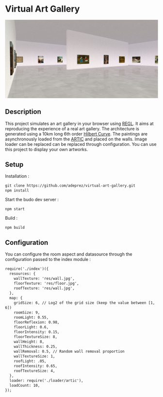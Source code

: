 # Virtual Art Gallery

![screenshot](ArtGallery.jpg "App screenshot")

## Description

This project simulates an art gallery in your browser using [REGL](https://github.com/regl-project/regl).
It aims at reproducing the experience of a real art gallery.
The architecture is generated using a 10km long 6th order [Hilbert Curve](https://en.wikipedia.org/wiki/Hilbert_curve).
The paintings are asynchronously loaded from the [ARTIC](https://api.artic.edu) and placed on the walls.
Image loader can be replaced can be replaced through configuration.
You can use this project to display your own artworks.

## Setup

Installation :
```shell
git clone https://github.com/adeprez/virtual-art-gallery.git
npm install
```
Start the budo dev server : 
```shell
npm start
```
Build : 
```shell
npm build
```

## Configuration

You can configure the room aspect and datasource through the configuration passed to the index module :

```
require('./index')({
  resources: {
    wallTexture: 'res/wall.jpg',
    floorTexture: 'res/floor.jpg',
    roofTexture: 'res/wall.jpg',
  },
  map: {
    gridSize: 6, // Log2 of the grid size (keep the value between [1, 6])
    roomSize: 9,
    roomLight: 0.55,
    floorReflexion: 0.98,
    floorLight: 0.6,
    floorIntensity: 0.15,
    floorTextureSize: 8,
    wallHeight: 8,
    wallThickness: 0.25,
    wallRemoval: 0.5, // Random wall removal proportion
    wallTextureSize: 1,
    roofLight: .05,
    roofIntensity: 0.65,
    roofTextureSize: 4,
  },
  loader: require('./loader/artic'),
  loadCount: 10,
});
```